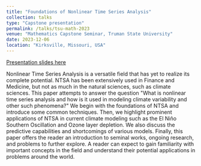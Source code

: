 ```yaml
---
title: "Foundations of Nonlinear Time Series Analysis"
collection: talks
type: "Capstone presentation"
permalink: /talks/tsu-math-2023
venue: "Mathematics Capstone Seminar, Truman State University"
date: 2023-12-06
location: "Kirksville, Missouri, USA"
---
```


[Presentation slides here](/files/499__Capstone_Presentation__Krishna_Chebolu.pdf)

Nonlinear Time Series Analysis is a versatile field that has yet to realize its complete potential. NTSA has been extensively used in Finance and Medicine, but not as much in the natural sciences, such as climate sciences. This paper attempts to answer the question "What is nonlinear time series analysis and how is it used in modeling climate variability and other such phenomena?" We begin with the foundations of NTSA and introduce some common techniques. Then, we highlight prominent applications of NTSA in current climate modeling such as the El Niño Southern Oscillation and Ozone layer depletion. We also discuss the predictive capabilities and shortcomings of various models. Finally, this paper offers the reader an introduction to seminal works, ongoing research, and problems to further explore. A reader can expect to gain familiarity with important concepts in the field and understand their potential applications in problems around the world.
